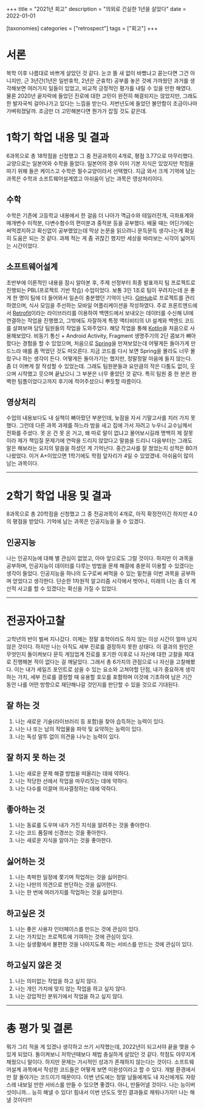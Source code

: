 +++
title = "2021년 회고"
description = "의외로 건실한 1년을 살았다"
date = 2022-01-01

[taxonomies]
categories = ["retrospect"]
tags = ["회고"]
+++

# 서론
복학 이후 나름대로 바쁘게 살았던 것 같다. 눈코 뜰 새 없이 바빴냐고 묻는다면 그건 아니지만, 근 3년간(1년은 일반휴학, 2년은 군휴학) 공부를 놓은 것에 가까웠던 과거를 생각해보면 여러가지 일들이 있었고, 비교적 긍정적인 평가를 내릴 수 있을 만한 해였다. 물론 2020년 끝자락에 들었던 진로에 대한 고민이 완전히 해결되지는 않았지만, 그래도 한 발자국씩 걸어나가고 있다는 느낌을 받는다. 저번년도에 들었던 불안함이 조금이나마 가벼워졌달까. 조금만 더 고민해본다면 뭔가가 잡힐 것도 같은데.
<!-- more -->

# 1학기 학업 내용 및 결과
6과목으로 총 18학점을 신청했고 그 중 전공과목이 4개로, 평점 3.77으로 마무리했다. 교양으로는 일본어와 수학을 들었다. 일본어의 경우 이미 기본 지식은 있었지만 학점을 따기 위해 들은 케이스고 수학은 필수교양이라서 선택했다. 지금 와서 크게 기억에 남는 과목은 수학과 소프트웨어설계였고 아쉬움이 남는 과목은 영상처리이다.

## 수학
수학은 기존에 고등학교 내용에서 한 걸음 더 나아가 멱급수와 테일러전개, 극좌표계와 매개변수 미적분, 다변수함수의 편미분과 중적분 등을 공부했다. 배울 때는 어딘가에는 써먹겠지하고 확신없이 공부했었는데 막상 논문을 읽으려니 문득문득 생각나는게 확실히 도움은 되는 것 같다. 과제 적는 게 좀 귀찮긴 했지만 세상을 바라보는 시각이 넓어지는 시간이었다.

## 소프트웨어설계
초반부에 이론적인 내용을 잠시 알아본 후, 주제 선정부터 최종 발표까지 팀 프로젝트로 진행되는 PBL(프로젝트 기반 학습) 수업이었다. 보통 3인 1조로 팀이 꾸려지는데 운 좋게 한 명이 팀에 더 들어와서 일손이 충분했던 기억이 난다. [GitHub](https://github.com/SWP-team12/MEOGJAPAT)로 프로젝트를 관리하였으며, 식사 모임을 주선하는 모바일 어플리케이션을 작성하였다. 주로 프론트엔드에서 [Retrofit](https://square.github.io/retrofit/)이라는 라이브러리를 이용하여 백엔드에서 보내오는 데이터를 수신해 UI에 연결하는 작업을 진행했고, 그밖에도 자잘하게 특정 액티비티의 UI 설계와 백엔드 코드를 살펴보며 담당 팀원들의 작업을 도와주었다. 해당 작업을 통해 [Kotlin](https://kotlinlang.org/)을 처음으로 사용해보았다. 비동기 통신 + Android Activity, Fragment 생명주기의 2단 콤보가 뼈아팠다는 경험을 할 수 있었으며, 처음으로 [Spring](https://spring.io/)을 만져보았는데 어떻게든 돌아가게 만드느라 애를 좀 먹었던 것도 떠오른다. 지금 코드를 다시 보면 Spring을 몰라도 너무 몰랐구나 하는 생각이 든다. 어떻게든 돌아가기는 했지만, 정말정말 마음에 들지 않는다. 좀 더 이쁘게 잘 작성할 수 있었는데. 그래도 팀원분들과 요만큼의 작은 다툼도 없이, 웃으며 시작했고 웃으며 끝났으니 그 부분은 너무 좋았던 것 같다. 특히 팀원 중 한 분은 완벽한 팀플이었다고까지 후기에 적어주셨으니 뿌듯할 따름이다.

## 영상처리
수업의 내용보다도 내 실책이 뼈아팠던 부분인데, 늦잠을 자서 기말고사를 치러 가지 못했다. 그런데 다른 과목 과제를 하느라 밤을 새고 집에 가서 자려고 누우니 교수님께서 전화를 주셨다. 못 온 건 못 온 거고, 왜 따로 말이 없냐고 물어보시길래 명백히 제 잘못이라 제가 책임질 문제기에 연락을 드리지 않았다고 말씀을 드리니 다음부터는 그래도 말은 해보라는 요지의 말씀을 하셨던 게 기억난다. 중간고사를 잘 쳤었는지 성적은 B0가 나왔었다. 이거 A+이었으면 1학기에도 학점 앞자리가 4일 수 있었겠네. 아쉬움이 많이 남는 과목이다.

---

# 2학기 학업 내용 및 결과
8과목으로 총 20학점을 신청했고 그 중 전공과목이 4개로, 아직 확정전이긴 하지만 4.0의 평점을 받았다. 기억에 남는 과목은 인공지능을 들 수 있겠다.

## 인공지능
나는 인공지능에 대해 별 관심이 없었고, 아마 앞으로도 그럴 것이다. 하지만 이 과목을 공부하며, 인공지능이 데이터를 다루는 방법을 문제 해결에 충분히 이용할 수 있겠다는 생각이 들었다. 인공지능을 하나의 도구로써 써먹을 수 있는 밑천을 이번 과목을 공부하며 얻었다고 생각한다. 단순한 1차원적 알고리즘 시각에서 벗어나, 미래의 나는 좀 더 계산적 사고를 할 수 있겠다는 확신을 가질 수 있었다.

---

# 전공자아고찰
고학년의 반이 벌써 지나갔다. 이제는 정말 휴학이라도 하지 않는 이상 시간이 얼마 남지 않은 것이다. 하지만 나는 아직도 세부 진로를 결정하지 못한 상태다. 이 결과의 원인은 무엇인지 돌이켜보다 문득 게임업계 진로를 포기한 이후로 나 자신에 대한 고찰을 제대로 진행해본 적이 없다는 걸 깨달았다. 그래서 총 6가지의 관점으로 나 자신을 고찰해봤다. 이는 내가 세일즈 포인트로 삼을 수 있는 요소와 고쳐야할 단점, 내가 중요하게 생각하는 가치, 세부 진로를 결정할 때 유용할 호오를 포함하며 이것에 기초하여 남은 기간 동안 나를 어떤 방향으로 재단해나갈 것인지를 판단할 수 있을 것으로 기대된다.

## 잘 하는 것
1. 나는 새로운 기술(라이브러리 등 포함)을 찾아 습득하는 능력이 있다.
2. 나는 나 또는 남의 작업물을 파악 및 요약하는 능력이 있다.
3. 나는 독성 말투 없이 의견을 나누는 능력이 있다.

## 잘 하지 못 하는 것
1. 나는 새로운 문제 해결 방법을 떠올리는 데에 약하다.
2. 나는 적당한 선에서 작업을 마무리짓는 데에 약하다.
3. 나는 다수를 이끌며 의사결정하는 데에 약하다.

## 좋아하는 것
1. 나는 동료를 도우며 내가 가진 지식을 알려주는 것을 좋아한다.
2. 나는 코드 품질에 신경쓰는 것을 좋아한다.
3. 나는 새로운 지식을 알아가는 것을 좋아한다.

## 싫어하는 것
1. 나는 촉박한 일정에 쫓기며 작업하는 것을 싫어한다.
2. 나는 나만의 의견으로 판단하는 것을 싫어한다.
3. 나는 한 번에 여러가지를 작업하는 것을 싫어한다.

## 하고싶은 것
1. 나는 좋은 사용자 인터페이스를 만드는 것에 관심이 있다.
2. 나는 가치있는 프로젝트에 기여하는 것에 관심이 있다.
3. 나는 실생활에서 불편한 것을 나아지도록 하는 서비스를 만드는 것에 관심이 있다.

## 하고싶지 않은 것
1. 나는 의미없는 작업을 하고 싶지 않다.
2. 나는 개인 가치에 맞지 않는 작업을 하고 싶지 않다.
3. 나는 강압적인 분위기에서 작업을 하고 싶지 않다.

---

# 총 평가 및 결론
뭐가 그리 적을 게 있겠나 생각하고 쓰기 시작했는데, 2022년이 되고서야 끝을 맺을 수 있게 되었다. 돌이켜보니 저학년때보다 제법 충실하게 살았던 것 같다. 학점도 야무지게 채웠으니 말이다. 하지만 문제는 가시적인 성과가 존재하지 않는다는 것이다. 소프트웨어설계 과목에서 작성한 코드들은 어떻게 보면 미완성이라고 할 수 있다. 개발 환경에서만 잘 돌아가는 코드이기 때문이다. 이번 년도에는 정말 남들에게도 내 자신에게도 자랑스레 내보일 만한 서비스를 만들 수 있으면 좋겠다. 아니, 만들어낼 것이다. 나는 능이버섯이니까... 능히 해낼 수 있다! 힘내서 이번 년도도 멋진 결과들로 채워나가자!! 나는 해낼 것이다!!!
